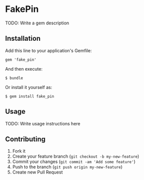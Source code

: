 # FakePin

TODO: Write a gem description

## Installation

Add this line to your application's Gemfile:

    gem 'fake_pin'

And then execute:

    $ bundle

Or install it yourself as:

    $ gem install fake_pin

## Usage

TODO: Write usage instructions here

## Contributing

1. Fork it
2. Create your feature branch (`git checkout -b my-new-feature`)
3. Commit your changes (`git commit -am 'Add some feature'`)
4. Push to the branch (`git push origin my-new-feature`)
5. Create new Pull Request
